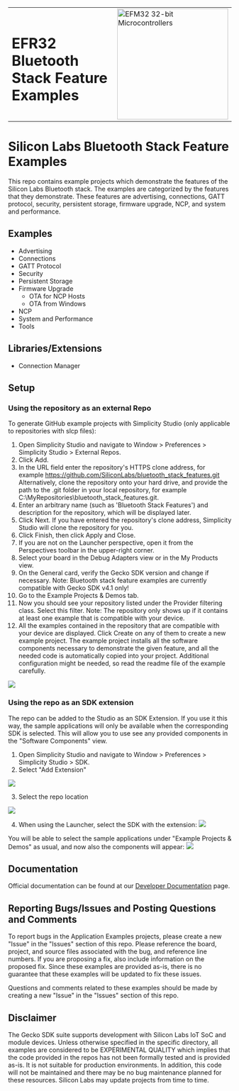<table border="0">
  <tr>
    <td align="left" valign="middle">
    <h1>EFR32 Bluetooth Stack Feature Examples</h1>
  </td>
  <td align="left" valign="middle">
    <a href="https://www.silabs.com/wireless/bluetooth">
      <img src="http://pages.silabs.com/rs/634-SLU-379/images/WGX-transparent.png"  title="Silicon Labs Gecko and Wireless Gecko MCUs" alt="EFM32 32-bit Microcontrollers" width="250"/>
    </a>
  </td>
  </tr>
</table>

# Silicon Labs Bluetooth Stack Feature Examples #

This repo contains example projects which demonstrate the features of the Silicon Labs Bluetooth stack. The examples are categorized by the features that they demonstrate. These features are advertising, connections, GATT protocol, security, persistent storage, firmware upgrade, NCP, and system and performance.

## Examples ##

- Advertising
- Connections
- GATT Protocol
- Security
- Persistent Storage
- Firmware Upgrade
  - OTA for NCP Hosts
  - OTA from Windows
- NCP
- System and Performance
- Tools

## Libraries/Extensions ##

- Connection Manager


## Setup

### Using the repository as an external Repo
To generate GitHub example projects with Simplicity Studio (only applicable to repositories with slcp files):

1. Open Simplicity Studio and navigate to Window > Preferences > Simplicity Studio > External Repos.
2. Click Add.
3. In the URL field enter the repository's HTTPS clone address, for example https://github.com/SiliconLabs/bluetooth_stack_features.git
   Alternatively, clone the repository onto your hard drive, and provide the path to the .git folder in your local repository, for example
   C:\MyRepositories\bluetooth_stack_features\.git.
4. Enter an arbitrary name (such as 'Bluetooth Stack Features') and description for the repository, which will be displayed later.
5. Click Next. If you have entered the repository's clone address, Simplicity Studio will clone the repository for you.
6. Click Finish, then click Apply and Close.
7. If you are not on the Launcher perspective, open it from the Perspectives toolbar in the upper-right corner.
8. Select your board in the Debug Adapters view or in the My Products view.
9. On the General card, verify the Gecko SDK version and change if necessary.
   Note: Bluetooth stack feature examples are currently compatible with Gecko SDK v4.1 only!
10. Go to the Example Projects & Demos tab.
11. Now you should see your repository listed under the Provider filtering class. Select this filter.
    Note: The repository only shows up if it contains at least one example that is compatible with your device.
12. All the examples contained in the repository that are compatible with your device are displayed. Click Create on any of them to create a new example project. The example project installs all the software components necessary to demonstrate the given feature, and all the needed code is automatically copied into your project. Additional  configuration might be needed, so read the readme file of the example carefully.

![](doc\image\Studio.png)

### Using the repo as an SDK extension

The repo can be added to the Studio as an SDK Extension. If you use it this way, the sample applications will only be available when the corresponding SDK is selected. This will allow you to use see any provided components in the "Software Components" view.

1. Open Simplicity Studio and navigate to Window > Preferences > Simplicity Studio > SDK.
2. Select "Add Extension"

![](doc\image\SDK_Extension.png)

3. Select the repo location

![](doc\image\Add_Extension.png)

4. When using the Launcher, select the SDK with the extension:
![](doc\image\SDK_Selection.png)

You will be able to select the sample applications under "Example Projects & Demos" as usual, and now also the components will appear:
![](doc\image\Component.png)



## Documentation ##

Official documentation can be found at our [Developer Documentation](https://docs.silabs.com/bluetooth/latest/) page.

## Reporting Bugs/Issues and Posting Questions and Comments ##

To report bugs in the Application Examples projects, please create a new "Issue" in the "Issues" section of this repo. Please reference the board, project, and source files associated with the bug, and reference line numbers. If you are proposing a fix, also include information on the proposed fix. Since these examples are provided as-is, there is no guarantee that these examples will be updated to fix these issues.

Questions and comments related to these examples should be made by creating a new "Issue" in the "Issues" section of this repo.

## Disclaimer ##

The Gecko SDK suite supports development with Silicon Labs IoT SoC and module devices. Unless otherwise specified in the specific directory, all examples are considered to be EXPERIMENTAL QUALITY which implies that the code provided in the repos has not been formally tested and is provided as-is.  It is not suitable for production environments.  In addition, this code will not be maintained and there may be no bug maintenance planned for these resources. Silicon Labs may update projects from time to time.
